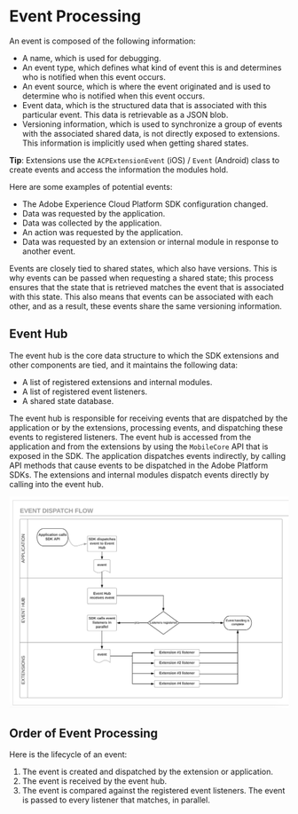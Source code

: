 # Event Processing

An event is composed of the following information:

* A name, which is used for debugging.
* An event type, which defines what kind of event this is and determines who is notified when this event occurs.
* An event source, which is where the event originated and is used to determine who is notified when this event occurs.
* Event data, which is the structured data that is associated with this particular event.   This data is retrievable as a JSON blob.
* Versioning information, which is used to synchronize a group of events with the associated shared data, is not directly exposed to extensions.  This information is implicitly used when getting shared states.

**Tip**: Extensions use the `ACPExtensionEvent` \(iOS\) / `Event` \(Android\) class to create events and access the information the modules hold.

Here are some examples of potential events:

* The Adobe Experience Cloud Platform SDK configuration changed.
* Data was requested by the application.
* Data was collected by the application.
* An action was requested by the application.
* Data was requested by an extension or internal module in response to another event.

Events are closely tied to shared states, which also have versions. This is why events can be passed when requesting a shared state; this process ensures that the state that is retrieved matches the event that is associated with this state. This also means that events can be associated with each other, and as a result, these events share the same versioning information.

## Event Hub

The event hub is the core data structure to which the SDK extensions and other components are tied, and it maintains the following data:

* A list of registered extensions and internal modules.
* A list of registered event listeners.
* A shared state database.

The event hub is responsible for receiving events that are dispatched by the application or by the extensions, processing events, and dispatching these events to registered listeners. The event hub is accessed from the application and from the extensions by using the `MobileCore` API that is exposed in the SDK. The application dispatches events indirectly, by calling API methods that cause events to be dispatched in the Adobe Platform SDKs. The extensions and internal modules dispatch events directly by calling into the event hub.

![](../../.gitbook/assets/event-dispatch-flow-1280-6560ee4b-0.png)

## Order of Event Processing

Here is the lifecycle of an event:

1. The event is created and dispatched by the extension or application.
2. The event is received by the event hub.
3. The event is compared against the registered event listeners.  The event is passed to every listener that matches, in parallel.


